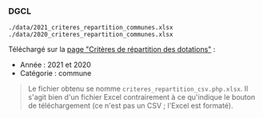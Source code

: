 
### DGCL

`./data/2021_criteres_repartition_communes.xlsx`
`./data/2020_criteres_repartition_communes.xlsx`

Téléchargé sur la [page "Critères de répartition des dotations"](http://www.dotations-dgcl.interieur.gouv.fr/consultation/criteres_repartition.php) :
* Année : 2021 et 2020
* Catégorie : commune

> Le fichier obtenu se nomme `criteres_repartition_csv.php.xlsx`. Il s'agit bien d'un fichier Excel contrairement à ce qu'indique le bouton de téléchargement (ce n'est pas un CSV ; l'Excel est formaté).
